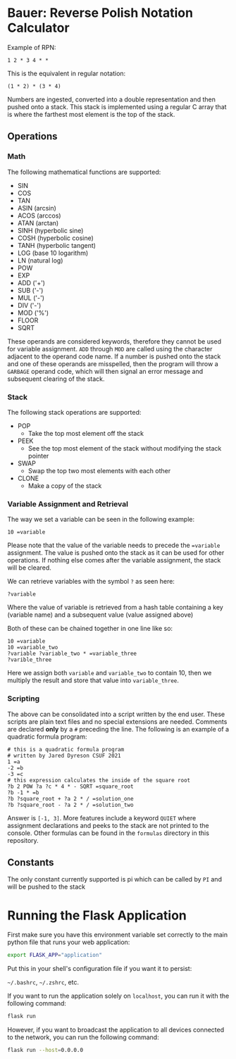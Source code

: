 # Bauer: Reverse Polish Notation Calculator

Example of RPN:

```
1 2 * 3 4 * *
```

This is the equivalent in regular notation:

```
(1 * 2) * (3 * 4)
```

Numbers are ingested, converted into a double representation and then pushed onto a stack.
This stack is implemented using a regular C array that is where the farthest most element is the top of the stack.

## Operations

### Math

The following mathematical functions are supported:

- SIN
- COS
- TAN
- ASIN (arcsin)
- ACOS (arccos)
- ATAN (arctan)
- SINH (hyperbolic sine)
- COSH (hyperbolic cosine)
- TANH (hyperbolic tangent)
- LOG (base 10 logarithm)
- LN (natural log)
- POW
- EXP
- ADD ('+')
- SUB ('-')
- MUL ('-')
- DIV ('-')
- MOD ('%')
- FLOOR
- SQRT

These operands are considered keywords, therefore they cannot be used for variable assignment.
`ADD` through `MOD` are called using the character adjacent to the operand code name.
If a number is pushed onto the stack and one of these operands are misspelled, then the program will throw a `GARBAGE` operand code, which will then signal an error message and subsequent clearing of the stack.


### Stack

The following stack operations are supported:

- POP
  - Take the top most element off the stack
- PEEK
  - See the top most element of the stack without modifying the stack pointer
- SWAP
  - Swap the top two most elements with each other
- CLONE
  - Make a copy of the stack

### Variable Assignment and Retrieval

The way we set a variable can be seen in the following example:

```
10 =variable
```

Please note that the value of the variable needs to precede the `=variable` assignment. 
The value is pushed onto the stack as it can be used for other operations.
If nothing else comes after the variable assignment, the stack will be cleared.

We can retrieve variables with the symbol `?` as seen here:

```
?variable
```

Where the value of variable is retrieved from a hash table containing a key (variable name) and a subsequent value (value assigned above)

Both of these can be chained together in one line like so:

```
10 =variable
10 =variable_two
?variable ?variable_two * =variable_three
?varible_three
```

Here we assign both `variable` and `variable_two` to contain 10, then we multiply the result and store that value into `variable_three`.

### Scripting

The above can be consolidated into a script written by the end user.
These scripts are plain text files and no special extensions are needed.
Comments are declared **only** by a `#` preceding the line.
The following is an example of a quadratic formula program:

```
# this is a quadratic formula program
# written by Jared Dyreson CSUF 2021
1 =a
-2 =b
-3 =c
# this expression calculates the inside of the square root
?b 2 POW ?a ?c * 4 * - SQRT =square_root
?b -1 * =b
?b ?square_root + ?a 2 * / =solution_one
?b ?square_root - ?a 2 * / =solution_two
```

Answer is `[-1, 3]`.
More features include a keyword `QUIET` where assignment declarations and peeks to the stack are not printed to the console.
Other formulas can be found in the `formulas` directory in this repository.

## Constants

The only constant currently supported is pi which can be called by `PI` and will be pushed to the stack

# Running the Flask Application

First make sure you have this environment variable set correctly to the main python file that runs your web application:

```bash
export FLASK_APP="application"
```

Put this in your shell's configuration file if you want it to persist:

`~/.bashrc`, `~/.zshrc`, etc.


If you want to run the application solely on `localhost`, you can run it with the following command:

```bash
flask run
```

However, if you want to broadcast the application to all devices connected to the network, you can run the following command:

```bash
flask run --host=0.0.0.0
```
